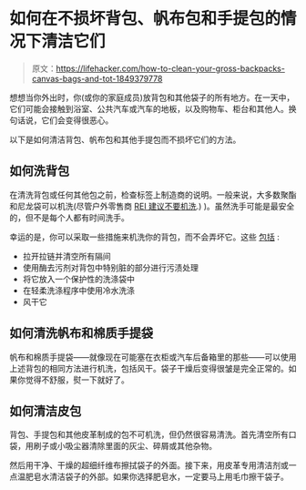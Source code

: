# 如何在不损坏背包、帆布包和手提包的情况下清洁它们

> 原文：<https://lifehacker.com/how-to-clean-your-gross-backpacks-canvas-bags-and-tot-1849379778>

想想当你外出时，你(或你的家庭成员)放背包和其他袋子的所有地方。在一天中，它们可能会接触到浴室、公共汽车或汽车的地板，以及购物车、柜台和其他人。换句话说，它们会变得很恶心。



以下是如何清洁背包、帆布包和其他手提包而不损坏它们的方法。

## 如何洗背包

在清洗背包或任何其他包之前，检查标签上制造商的说明。一般来说，大多数聚酯和尼龙袋可以机洗(尽管户外零售商 [REI 建议不要机洗](https://www.rei.com/learn/expert-advice/backpack-how-to-clean.html#:~:text=Never%20wash%20a%20pack%20in,light%20can%20degrade%20the%20fabric).) )。虽然洗手可能是最安全的，但不是每个人都有时间洗手。

幸运的是，你可以采取一些措施来机洗你的背包，而不会弄坏它。这些 [包括](https://www.cnn.com/cnn-underscored/home/how-to-wash-a-backpack) :

*   拉开拉链并清空所有隔间
*   使用酶去污剂对背包中特别脏的部分进行污渍处理
*   将它放入一个保护性的洗涤袋中
*   在轻柔洗涤程序中使用冷水洗涤
*   风干它

## 如何清洗帆布和棉质手提袋

帆布和棉质手提袋——就像现在可能塞在衣柜或汽车后备箱里的那些——可以使用上述背包的相同方法进行机洗，包括风干。袋子干燥后变得很皱是完全正常的。如果你觉得不舒服，熨一下就好了。

## 如何清洁皮包

背包、手提包和其他皮革制成的包不可机洗，但仍然很容易清洗。首先清空所有口袋，用刷子或小吸尘器清除里面的灰尘、碎屑或其他杂物。

然后用干净、干燥的超细纤维布擦拭袋子的外面。接下来，用皮革专用清洁剂或一点温肥皂水清洁袋子的外部。如果你选择肥皂水，一定要马上用毛巾擦干袋子。